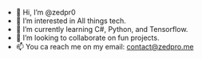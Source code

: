 - 👋 Hi, I’m @zedpr0
- 👀 I’m interested in All things tech.
- 🌱 I’m currently learning C#, Python, and Tensorflow.
- 💞️ I’m looking to collaborate on fun projects.
- 📫 You ca reach me on my email: contact@zedpro.me

<!---
zedpr0/zedpr0 is a ✨ special ✨ repository because its `README.md` (this file) appears on your GitHub profile.
You can click the Preview link to take a look at your changes.
--->
